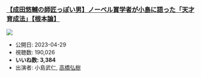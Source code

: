 ### [【成田悠輔の師匠っぽい男】ノーベル賞学者が小島に語った「天才育成法」【根本論】](https://www.youtube.com/watch?v=N4VizqzLR6M)
[![](https://img.youtube.com/vi/N4VizqzLR6M/hqdefault.jpg)](https://www.youtube.com/watch?v=N4VizqzLR6M)
-   公開日: 2023-04-29
-   視聴数: 190,026
-   **いいね数: 3,384**
-   出演者: 小島武仁, [高橋弘樹](/rehacq_fan/people/高橋弘樹 "wikilink")
